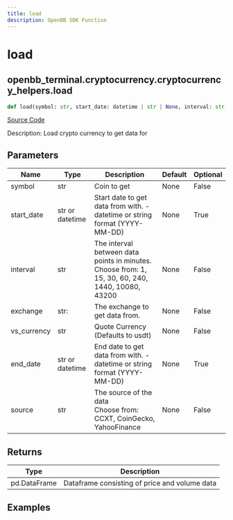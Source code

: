 ```yaml
---
title: load
description: OpenBB SDK Function
---
```


# load

## openbb_terminal.cryptocurrency.cryptocurrency_helpers.load

```python title='openbb_terminal/cryptocurrency/cryptocurrency_helpers.py'
def load(symbol: str, start_date: datetime | str | None, interval: str, exchange: str, vs_currency: str, end_date: datetime | str | None, source: str) -> None
```
[Source Code](https://github.com/OpenBB-finance/OpenBBTerminal/tree/main/openbb_terminal/cryptocurrency/cryptocurrency_helpers.py#L507)

Description: Load crypto currency to get data for

## Parameters

| Name | Type | Description | Default | Optional |
| ---- | ---- | ----------- | ------- | -------- |
| symbol | str | Coin to get | None | False |
| start_date | str or datetime | Start date to get data from with. - datetime or string format (YYYY-MM-DD) | None | True |
| interval | str | The interval between data points in minutes.<br/>Choose from: 1, 15, 30, 60, 240, 1440, 10080, 43200 | None | False |
| exchange | str: | The exchange to get data from. | None | False |
| vs_currency | str | Quote Currency (Defaults to usdt) | None | False |
| end_date | str or datetime | End date to get data from with. - datetime or string format (YYYY-MM-DD) | None | True |
| source | str | The source of the data<br/>Choose from: CCXT, CoinGecko, YahooFinance | None | False |

## Returns

| Type | Description |
| ---- | ----------- |
| pd.DataFrame | Dataframe consisting of price and volume data |

## Examples

